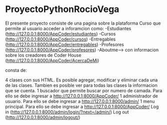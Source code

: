 # ProyectoPythonRocioVega

El presente proyecto consiste de una pagina sobre la plataforma Curso que permite al usuario acceder a inforamcion como:
-Estudiantes (http://127.0.0.1:8000/AppCoder/estudiantes)
-Cursos (http://127.0.0.1:8000/AppCoder/cursos)
-Entregables (http://127.0.0.1:8000/AppCoder/entregables)
-Profesores (http://127.0.0.1:8000/AppCoder/profesores)
-Aboutme--> con informacion sobre los creadores de Coder House (http://127.0.0.1:8000/AppCoder/AcercaDeMi)

consta de:

4 clases con sus HTML. Es posible agregar, modificar y eliminar cada una de las clases. Tambien es posible ver para todas las clases la informacion que se cuenta.
1 buscador que permite buscar por numero de camada. Para ello se debe ingresar a http://127.0.0.1:8000/AppCoder/
1 administrador de usuario. Para ello se debe ingresar a http://127.0.0.1:8000/admin/
1 menu principal. Para ello se debe ingresar a http://127.0.0.1:8000/AppCoder/
Log in (http://127.0.0.1:8000/admin/login/?next=/admin/)
Log out (http://127.0.0.1:8000/admin/logout/)
